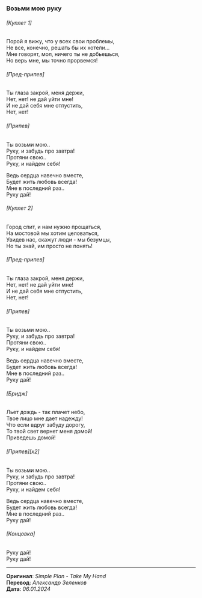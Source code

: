 ### Возьми мою руку

###### [Куплет 1]

Порой я вижу, что у всех свои проблемы, \
Не все, конечно, решать бы их хотели... \
Мне говорят, мол, ничего ты не добьешься, \
Но верь мне, мы точно прорвемся!

###### [Пред-припев]

Ты глаза закрой, меня держи, \
Нет, нет! не дай уйти мне! \
И не дай себя мне отпустить, \
Нет, нет!

###### [Припев]

Ты возьми мою.. \
Руку, и забудь про завтра! \
Протяни свою.. \
Руку, и найдем себя!

Ведь сердца навечно вместе, \
Будет жить любовь всегда! \
Мне в последний раз.. \
Руку дай!

###### [Куплет 2]

Город спит, и нам нужно прощаться, \
На мостовой мы хотим целоваться, \
Увидев нас, скажут люди - мы безумцы, \
Но ты знай, им просто не понять!

###### [Пред-припев]

Ты глаза закрой, меня держи, \
Нет, нет! не дай уйти мне! \
И не дай себя мне отпустить, \
Нет, нет!

###### [Припев]

Ты возьми мою.. \
Руку, и забудь про завтра! \
Протяни свою.. \
Руку, и найдем себя!

Ведь сердца навечно вместе, \
Будет жить любовь всегда! \
Мне в последний раз.. \
Руку дай!

###### [Бридж]

Льет дождь - так плачет небо, \
Твое лицо мне дает надежду! \
Что если вдруг забуду дорогу, \
То твой свет вернет меня домой! \
Приведешь домой!

###### [Припев][x2]

Ты возьми мою.. \
Руку, и забудь про завтра! \
Протяни свою.. \
Руку, и найдем себя!

Ведь сердца навечно вместе, \
Будет жить любовь всегда! \
Мне в последний раз.. \
Руку дай!

###### [Концовка]

Руку дай! \
Руку дай!

---

**Оригинал**: _Simple Plan - Take My Hand_ \
**Перевод**: _Александр Зеленков_ \
**Дата**: _06.01.2024_
